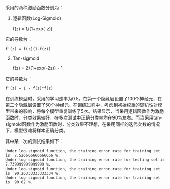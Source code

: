 采用的两种激励函数分别为：

1. 逻辑函数(Log-Sigmoid)

    f(z) = 1/(1+exp(-z))

它的导数为：

    f'(z) = f(z)(1-f(z))



2. Tan-sigmoid

    f(z) = 2/(1+exp(-2z)) - 1

它的导数为：

    f'(z) = 1 - f(z)*f(z)

在训练模型时，采用的学习速率为0.5。在第一个隐藏层设置了100个神经元，在第二个隐藏层设置了50个神经元。在训练过程中，考虑到初始权重的随机性对模型带来的影响，将每个模型重复训练了5次。结果显示，当采用逻辑函数作为激励函数时，分类效果较好，在多次测试中正确分类率均在90%左右。而当采用tan-sigmoid函数作为激励函数时，分类效果不理想，在采用同样的迭代次数的情况下，模型很难将样本正确分类。

其中某一次的测试结果如下：

```
Under log-sigmoid function, the training error rate for training set is  7.526666666666666 %.
Under log-sigmoid function, the training error rate for testing set is  7.739999999999999 %.
Under log-sigmoid function, the training error rate for training set is  90.26333333333334 %.
Under log-sigmoid function, the training error rate for training set is  90.02 %.
```
